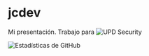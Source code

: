 # jcdev
Mi presentación. Trabajo para ![UPD Security](https://discord.updbot.com)



![Estadísticas de GitHub](https://github-readme-stats.vercel.app/api?username=jc-discdev&show_icons=true&theme=dark)
